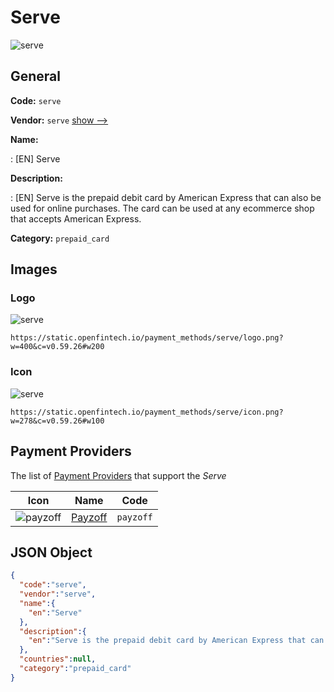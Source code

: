 
# Serve 
![serve](https://static.openfintech.io/payment_methods/serve/logo.png?w=400&c=v0.59.26#w200)  

## General 
**Code:** `serve` 
 
**Vendor:** `serve` [show -->](/vendors/serve/) 
 
**Name:** 
 
:	[EN] Serve 
 
**Description:** 
 
: [EN] Serve is the prepaid debit card by American Express that can also be used for online purchases. The card can be used at any ecommerce shop that accepts American Express. 
 
**Category:** `prepaid_card` 
 

## Images 

### Logo 
![serve](https://static.openfintech.io/payment_methods/serve/logo.png?w=400&c=v0.59.26#w200)  

```
https://static.openfintech.io/payment_methods/serve/logo.png?w=400&c=v0.59.26#w200
```  

### Icon 
![serve](https://static.openfintech.io/payment_methods/serve/icon.png?w=278&c=v0.59.26#w100)  

```
https://static.openfintech.io/payment_methods/serve/icon.png?w=278&c=v0.59.26#w100
```  

## Payment Providers 
 
The list of [Payment Providers](/payment-providers/) that support the _Serve_ 

|Icon|Name|Code| 
|:---:|:---:|:---:| 
|![payzoff](https://static.openfintech.io/payment_providers/payzoff/icon.png?w=278&c=v0.59.26#w100) |[Payzoff](/payment-providers/payzoff/)|`payzoff`| 
 

## JSON Object 

```json
{
  "code":"serve",
  "vendor":"serve",
  "name":{
    "en":"Serve"
  },
  "description":{
    "en":"Serve is the prepaid debit card by American Express that can also be used for online purchases.\u00a0The card can be used at any ecommerce shop that accepts American Express."
  },
  "countries":null,
  "category":"prepaid_card"
}
```  
